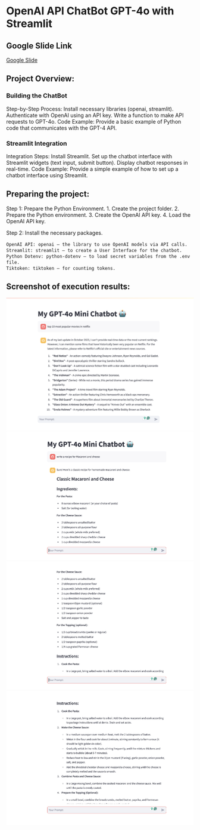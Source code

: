 # OpenAI API ChatBot GPT-4o with Streamlit

## Google Slide Link

[Google Slide](./assets/Mini_Chatbot_Streamlit.pptx)

## Project Overview:

### Building the ChatBot

Step-by-Step Process:
Install necessary libraries (openai, streamlit).
Authenticate with OpenAI using an API key.
Write a function to make API requests to GPT-4o.
Code Example:
Provide a basic example of Python code that communicates with the GPT-4 API.

### Streamlit Integration

Integration Steps:
Install Streamlit.
Set up the chatbot interface with Streamlit widgets (text input, submit button).
Display chatbot responses in real-time.
Code Example:
Provide a simple example of how to set up a chatbot interface using Streamlit.

## Preparing the project:

Step 1: Prepare the Python Environment. 1. Create the project folder. 2. Prepare the Python environment. 3. Create the OpenAI API key. 4. Load the OpenAI API key.

Step 2: Install the necessary packages.

    OpenAI API: openai — the library to use OpenAI models via API calls.
    Streamlit: streamlit — to create a User Interface for the chatbot.
    Python Dotenv: python-dotenv — to load secret variables from the .env file.
    Tiktoken: tiktoken — for counting tokens.

## Screenshot of execution results:

![My Project Screenshot](assets/screenshot1.png)
![My Project Screenshot](assets/screenshot2.png)
![My Project Screenshot](assets/screenshot3.png)
![My Project Screenshot](assets/screenshot4.png)
